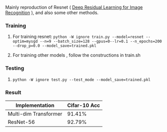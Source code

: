 Mainly reproduction of Resnet ( [Deep Residual Learning for Image Recognition](https://arxiv.org/pdf/1512.03385.pdf) ), and also some other methods.

### Training

1. For training resnet:
` python -W ignore train.py --model=resnet --optim=mysgd --n=9 --batch_size=128 --gpus=0--lr=0.1 --n_epochs=200 --drop_p=0.0 --model_save=trained.pkl `

2. For training other models , follow the constructions in train.sh 

### Testing

1. `python -W ignore test.py --test_mode --model_save=trained.pkl `

### Result

Implementation              | Cifar-10 Acc
----------------------------|-----------
Multi-dim Transformer      	|  91.41%
ResNet-56                   |  92.79%